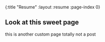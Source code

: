{:title "Resume"
 :layout :resume
 :page-index 0}

## Look at this sweet page

this is another custom page
totally not a post
